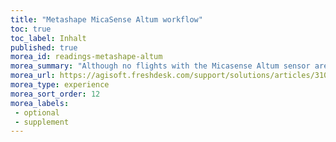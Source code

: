 ```yaml
---
title: "Metashape MicaSense Altum workflow"
toc: true
toc_label: Inhalt
published: true
morea_id: readings-metashape-altum
morea_summary: "Although no flights with the Micasense Altum sensor are planned in the course, the tutorial will show you how to process multisensor data sets (if you are interested, a sample data set can be provide"
morea_url: https://agisoft.freshdesk.com/support/solutions/articles/31000148381-micasense-altum-processing-workflow-including-reflectance-calibration-in-agisoft-metashape-professi
morea_type: experience
morea_sort_order: 12
morea_labels:
 - optional
 - supplement
---
```


